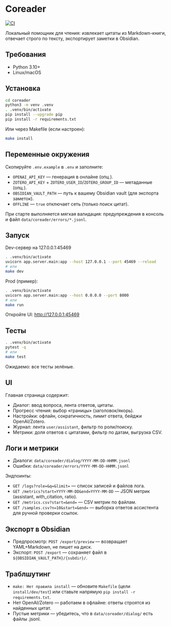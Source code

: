 # Coreader

[![CI](https://github.com/sabettovich/coreader/actions/workflows/ci.yml/badge.svg)](https://github.com/sabettovich/coreader/actions/workflows/ci.yml)

Локальный помощник для чтения: извлекает цитаты из Markdown-книги, отвечает строго по тексту, экспортирует заметки в Obsidian.

## Требования
- Python 3.10+
- Linux/macOS

## Установка
```bash
cd coreader
python3 -m venv .venv
. .venv/bin/activate
pip install --upgrade pip
pip install -r requirements.txt
```

Или через Makefile (если настроен):
```bash
make install
```

## Переменные окружения
Скопируйте `.env.example` в `.env` и заполните:
- `OPENAI_API_KEY` — генерация в онлайне (опц.).
- `ZOTERO_API_KEY` + `ZOTERO_USER_ID`/`ZOTERO_GROUP_ID` — метаданные (опц.).
- `OBSIDIAN_VAULT_PATH` — путь к вашему Obsidian vault (для экспорта заметок).
- `OFFLINE` — `true` отключает сеть (только поиск цитат).

При старте выполняется мягкая валидация: предупреждения в консоль и файл `data/coreader/errors/*.jsonl`.

## Запуск
Dev-сервер на 127.0.0.1:45469
```bash
. .venv/bin/activate
uvicorn app.server.main:app --host 127.0.0.1 --port 45469 --reload
# или
make dev
```

Prod (пример):
```bash
. .venv/bin/activate
uvicorn app.server.main:app --host 0.0.0.0 --port 8000
# или
make run
```

Откройте UI: http://127.0.0.1:45469

## Тесты
```bash
. .venv/bin/activate
pytest -q
# или
make test
```
Ожидаемо: все тесты зелёные.

## UI
Главная страница содержит:
- Диалог: ввод вопроса, лента ответов, цитаты.
- Прогресс чтения: выбор «границы» (заголовок/якорь).
- Настройки: офлайн, сократичность, лимит ответа, бейджи OpenAI/Zotero.
- Журнал: лента `user/assistant`, фильтр по роли/поиску.
- Метрики: доля ответов с цитатами, фильтр по датам, выгрузка CSV.

## Логи и метрики
- Диалоги: `data/coreader/dialog/YYYY-MM-DD-HHMM.jsonl`
- Ошибки: `data/coreader/errors/YYYY-MM-DD-HHMM.jsonl`

Эндпоинты:
- `GET /logs?role=&q=&limit=` — список записей и файлов лога.
- `GET /metrics?start=YYYY-MM-DD&end=YYYY-MM-DD` — JSON метрик (assistant, with_citation, ratio).
- `GET /metrics.csv?start=&end=` — CSV метрик по файлам.
- `GET /samples.csv?n=10&start=&end=` — выборка ответов ассистента для ручной проверки ссылок.

## Экспорт в Obsidian
- Предпросмотр: `POST /export/preview` — возвращает YAML+Markdown, не пишет на диск.
- Экспорт: `POST /export` — сохраняет файл в `${OBSIDIAN_VAULT_PATH}/{subdir}/`.

## Траблшутинг
- `make: Нет правила install` — обновите `Makefile` (цели `install/dev/test`) или ставьте напрямую `pip install -r requirements.txt`.
- Нет OpenAI/Zotero — работаем в офлайне: ответы строятся из найденных цитат.
- Пустые метрики — убедитесь, что в `data/coreader/dialog/` есть файлы .jsonl.
